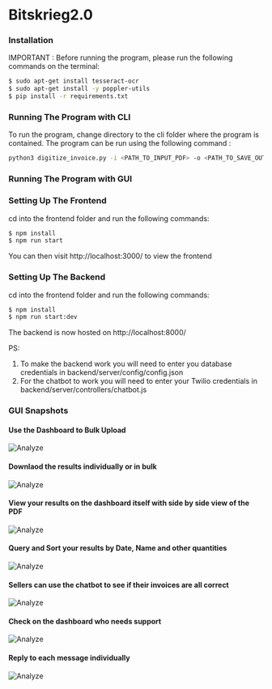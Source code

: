 # Bitskrieg2.0

### Installation
IMPORTANT : Before running the program, please run the following commands on the terminal:

```sh
$ sudo apt-get install tesseract-ocr
$ sudo apt-get install -y poppler-utils
$ pip install -r requirements.txt
```

### Running The Program with CLI
To run the program, change directory to the cli folder where the program is contained. 
The program can be run using the following command :
```sh
python3 digitize_invoice.py -i <PATH_TO_INPUT_PDF> -o <PATH_TO_SAVE_OUTPUT_EXCEL>
```

### Running The Program with GUI

### Setting Up The Frontend

cd into the frontend folder and run the following commands:
```sh
$ npm install
$ npm run start
```
You can then visit http://localhost:3000/ to view the frontend

### Setting Up The Backend

cd into the frontend folder and run the following commands:
```sh
$ npm install
$ npm run start:dev
```

The backend is now hosted on http://localhost:8000/

PS:
1. To make the backend work you will need to enter you database credentials in backend/server/config/config.json
2. For the chatbot to work you will need to enter your Twilio credentials in backend/server/controllers/chatbot.js


### GUI Snapshots

#### Use the Dashboard to Bulk Upload
![Analyze](https://something-corona.s3.ap-south-1.amazonaws.com/flipkart/1.PNG)

#### Downlaod the results individually or in bulk
![Analyze](https://something-corona.s3.ap-south-1.amazonaws.com/flipkart/Analyze.PNG)

#### View your results on the dashboard itself with side by side view of the PDF
![Analyze](https://something-corona.s3.ap-south-1.amazonaws.com/flipkart/Analyze-View.PNG)

#### Query and Sort your results by Date, Name and other quantities
![Analyze](https://something-corona.s3.ap-south-1.amazonaws.com/flipkart/Query.PNG)

#### Sellers can use the chatbot to see if their invoices are all correct
![Analyze](https://something-corona.s3.ap-south-1.amazonaws.com/flipkart/Whatsapp.PNG)

#### Check on the dashboard who needs support
![Analyze](https://something-corona.s3.ap-south-1.amazonaws.com/flipkart/Chatbot.PNG)

#### Reply to each message individually
![Analyze](https://something-corona.s3.ap-south-1.amazonaws.com/flipkart/Chatbot-Reply.PNG)


